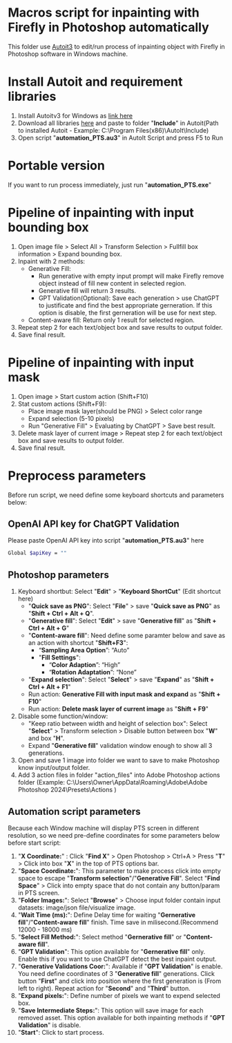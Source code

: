 # Macros script for inpainting with Firefly in Photoshop automatically
This folder use [Autoit3](https://www.autoitscript.com/site/autoit/downloads/) to edit/run process of inpainting object with Firefly in Photoshop software in Windows machine.

# Install Autoit and requirement libraries
1. Install Autoitv3 for Windows as [link here](https://www.autoitscript.com/site/autoit/downloads/) 
2. Download all libraries [here](https://drive.google.com/drive/folders/1PKF03KAf42Tvk7XgC0BV6nldmkUGvGHy) and paste to folder "**Include**" in Autoit(Path to installed Autoit - Example: C:\Program Files(x86)\AutoIt\Include)
3. Open script "**automation_PTS.au3**" in AutoIt Script and press F5 to Run

# Portable version
If you want to run process immediately, just run "**automation_PTS.exe**"

# Pipeline of inpainting with input bounding box
1. Open image file > Select All > Transform Selection > Fullfill box information > Expand bounding box.
2. Inpaint with 2 methods:
    - Generative Fill:
        - Run generative with empty input prompt will make Firefly remove object instead of fill new content in selected region.
        - Generative fill will return 3 results.
        - GPT Validation(Optional): Save each generation > use ChatGPT to justificate and find the best appropriate gerneration. If this option is disable, the first gerneration will be use for next step.
    - Content-aware fill: Return only 1 result for selected region.
3. Repeat step 2 for each text/object box and save results to output folder.
3. Save final result.

# Pipeline of inpainting with input mask
1. Open image > Start custom action (Shift+F10)
2. Stat custom actions (Shift+F9):
    - Place image mask layer(should be PNG) > Select color range
    - Expand selection (5-10 pixels)
    - Run "Generative Fill" > Evaluating by ChatGPT > Save best result.
3. Delete mask layer of current image > Repeat step 2 for each text/object box and save results to output folder.
4. Save final result.

# Preprocess parameters
Before run script, we need define some keyboard shortcuts and parameters below:
## OpenAI API key for ChatGPT Validation
Please paste OpenAI API key into script "**automation_PTS.au3**" here
```bash
Global $apiKey = "" 
```

## Photoshop parameters
1. Keyboard shortbut: Select "**Edit**" > "**Keyboard ShortCut**" (Edit shortcut here)
    - "**Quick save as PNG**": Select "**File**" > save "**Quick save as PNG**" as "**Shift + Ctrl + Alt + Q**".
    - "**Generative fill**":  Select "**Edit**" > save "**Generative fill**" as  "**Shift + Ctrl + Alt + G**"
    - "**Content-aware fill**": Need define some paramter below and save as an action with shortcut "**Shift+F3**":
        - “**Sampling Area Option**”: “Auto”
        - "**Fill Settings**":
            - “**Color Adaption**”: “High”
            - “**Rotation Adaptation**”: “None”
    - "**Expand selection**": Select "**Select**" > save "**Expand**" as  "**Shift + Ctrl + Alt + F1**"
    - Run action: **Generative Fill with input mask and expand** as "**Shift + F10**"
    - Run action: **Delete mask layer of current image** as "**Shift + F9**"
2. Disable some function/window:
    - "Keep ratio between width and height of selection box": Select "**Select**" > Transform selection > Disable button between box "**W**" and box "**H**".
    - Expand "**Generative fill**" validation window enough to show all 3 generations.
3. Open and save 1 image into folder we want to save to make Photoshop know input/output folder.
4. Add 3 action files in folder "action_files" into Adobe Photoshop actions folder (Example: C:\Users\Owner\AppData\Roaming\Adobe\Adobe Photoshop 2024\Presets\Actions )


## Automation script parameters
Because each Window machine will display PTS screen in different resolution, so we need pre-define coordinates for some parameters below before start script:
1. "**X Coordinate:**" : Click "**Find X**" > Open Photoshop > Ctrl+A > Press "**T**" > Click into box "**X**" in the top of PTS options bar.
2. "**Space Coordinate:**": This parameter to make process click into empty space to escape "**Transform selection**"/"**Generative Fill**". Select "**Find Space**" > Click into empty space that do not contain any button/param in PTS screen.
3. "**Folder Images:**": Select "**Browse**" > Choose input folder contain input datasets: image/json file/visualize image.
4. "**Wait Time (ms):**": Define Delay time for waiting "**Gernerative fill**"/"**Content-aware fill**" finish. Time save in milisecond.(Recommend 12000 - 18000 ms)
5. "**Select Fill Method:**": Select method "**Gernerative fill**" or "**Content-aware fill**".
6. "**GPT Validation**": This option available for "**Gernerative fill**" only. Enable this if you want to use ChatGPT detect the best inpaint output.
7. "**Generative Validations Coor:**": Available if "**GPT Validation**" is enable. You need define coordinates of 3  "**Generative fill**" generations. Click button "**First**" and click into position where the first generation is (From left to right). Repeat action for "**Second**" and "**Third**" button.
8. "**Expand pixels:**": Define number of pixels we want to expend selected box.
9. "**Save Intermediate Steps:**": This option will save image for each removed asset. This option available for both inpainting methods if "**GPT Validation**" is disable.
10. "**Start**": Click to start process.